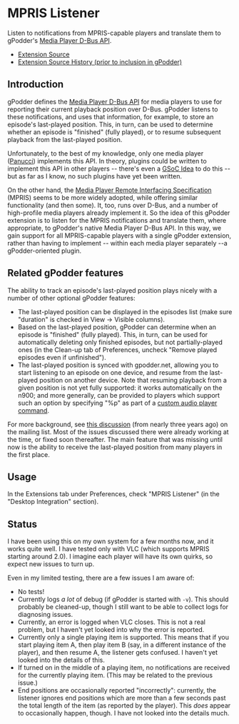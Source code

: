 MPRIS Listener
==============

Listen to notifications from MPRIS-capable players and translate them to gPodder's [Media Player D-Bus API](https://github.com/gpodder/gpodder/blob/ab48ea24f29a3d237396848520d27b3dba23635d/src/gpodder/player.py#L26).

-   [Extension Source](https://github.com/gpodder/gpodder/blob/master/share/gpodder/extensions/mpris-listener.py)
-   [Extension Source History (prior to inclusion in gPodder)](https://bitbucket.org/dov/gpodder-mpris-listener)

Introduction
------------

gPodder defines the [Media Player D-Bus API](https://github.com/gpodder/gpodder/blob/ab48ea24f29a3d237396848520d27b3dba23635d/src/gpodder/player.py#L26) for media players to use for reporting their current playback position over D-Bus. gPodder listens to these notifications, and uses that information, for example, to store an episode's last-played position. This, in turn, can be used to determine whether an episode is "finished" (fully played), or to resume subsequent playback from the last-played position.

Unfortunately, to the best of my knowledge, only one media player ([Panucci](http://wiki.gpodder.org/wiki/Panucci)) implements this API. In theory, plugins could be written to implement this API in other players -- there's even a [GSoC Idea](GSoC_Ideas#Write_playback_position_plug-ins_.28D-Bus.29_for_Desktop_media_players "wikilink") to do this -- but as far as I know, no such plugins have yet been written.

On the other hand, the [Media Player Remote Interfacing Specification](http://www.freedesktop.org/wiki/Specifications/mpris-spec/) (MPRIS) seems to be more widely adopted, while offering similar functionality (and then some). It, too, runs over D-Bus, and a number of high-profile media players already implement it. So the idea of this gPodder extension is to listen for the MPRIS notifications and translate them, where appropriate, to gPodder's native Media Player D-Bus API. In this way, we gain support for all MPRIS-capable players with a single gPodder extension, rather than having to implement -- within each media player separately --a gPodder-oriented plugin.

Related gPodder features
------------------------

The ability to track an episode's last-played position plays nicely with a number of other optional gPodder features:

-   The last-played position can be displayed in the episodes list (make sure "duration" is checked in View -&gt; Visible columns).
-   Based on the last-played position, gPodder can determine when an episode is "finished" (fully played). This, in turn, can be used for automatically deleting only finished episodes, but not partially-played ones (in the Clean-up tab of Preferences, uncheck "Remove played episodes even if unfinished").
-   The last-played position is synced with gpodder.net, allowing you to start listening to an episode on one device, and resume from the last-played position on another device. Note that resuming playback from a given position is not yet fully supported: it works automatically on the n900; and more generally, can be provided to players which support such an option by specifying "%p" as part of a [custom audio player command](User-Manual#general-preferences "wikilink").

For more background, see [this discussion](http://article.gmane.org/gmane.network.syndication.podcast.gpodder.devel/2403) (from nearly three years ago) on the mailing list. Most of the issues discussed there were already working at the time, or fixed soon thereafter. The main feature that was missing until now is the ability to receive the last-played position from many players in the first place.

Usage
-----

In the Extensions tab under Preferences, check "MPRIS Listener" (in the "Desktop Integration" section).

Status
------

I have been using this on my own system for a few months now, and it works quite well. I have tested only with VLC (which supports MPRIS starting around 2.0). I imagine each player will have its own quirks, so expect new issues to turn up.

Even in my limited testing, there are a few issues I am aware of:

-   No tests!
-   Currently logs *a lot* of debug (if gPodder is started with `-v`). This should probably be cleaned-up, though I still want to be able to collect logs for diagnosing issues.
-   Currently, an error is logged when VLC closes. This is not a real problem, but I haven't yet looked into why the error is reported.
-   Currently only a single playing item is supported. This means that if you start playing item A, then play item B (say, in a different instance of the player), and then resume A, the listener gets confused. I haven't yet looked into the details of this.
-   If turned on in the middle of a playing item, no notifications are received for the currently playing item. (This may be related to the previous issue.)
-   End positions are occasionally reported "incorrectly": currently, the listener ignores end positions which are more than a few seconds past the total length of the item (as reported by the player). This *does* appear to occasionally happen, though. I have not looked into the details much.